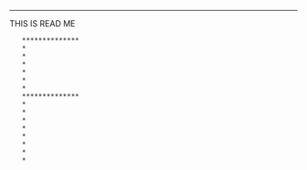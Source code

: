 -------------------


THIS IS READ ME





       **************
       * 
       *
	   *
	   *
	   *
	   *
       **************
	   *
	   *
	   *
	   *
	   *
	   *
	   *
	   *


